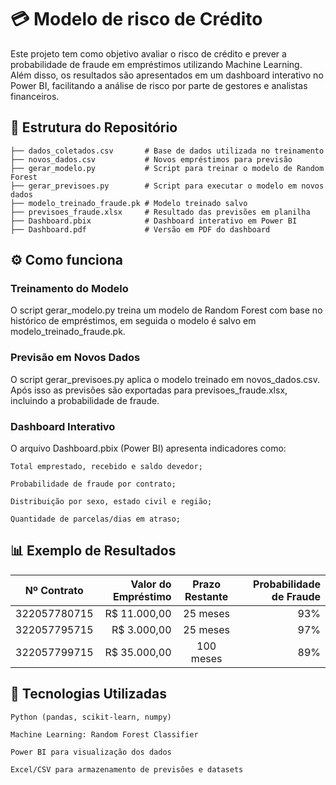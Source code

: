 # 💳 Modelo de risco de Crédito
  Este projeto tem como objetivo avaliar o risco de crédito e prever a probabilidade de fraude em empréstimos utilizando Machine Learning. Além disso, os resultados são apresentados em um dashboard interativo no Power BI, facilitando a análise de risco por parte de gestores e analistas financeiros.

## 📂 Estrutura do Repositório
    ├── dados_coletados.csv       # Base de dados utilizada no treinamento
    ├── novos_dados.csv           # Novos empréstimos para previsão
    ├── gerar_modelo.py           # Script para treinar o modelo de Random Forest
    ├── gerar_previsoes.py        # Script para executar o modelo em novos dados
    ├── modelo_treinado_fraude.pk # Modelo treinado salvo
    ├── previsoes_fraude.xlsx     # Resultado das previsões em planilha
    ├── Dashboard.pbix            # Dashboard interativo em Power BI
    ├── Dashboard.pdf             # Versão em PDF do dashboard

##  ⚙️ Como funciona

### Treinamento do Modelo
  O script gerar_modelo.py treina um modelo de Random Forest com base no histórico de empréstimos, em seguida o modelo é salvo em modelo_treinado_fraude.pk.
### Previsão em Novos Dados

O script gerar_previsoes.py aplica o modelo treinado em novos_dados.csv. Após isso as previsões são exportadas para previsoes_fraude.xlsx, incluindo a probabilidade de fraude.

### Dashboard Interativo

O arquivo Dashboard.pbix (Power BI) apresenta indicadores como:

    Total emprestado, recebido e saldo devedor;
    
    Probabilidade de fraude por contrato;
    
    Distribuição por sexo, estado civil e região;
    
    Quantidade de parcelas/dias em atraso;

## 📊 Exemplo de Resultados

|Nº Contrato|Valor do Empréstimo|Prazo Restante|Probabilidade de Fraude|
|:---:|---:|:---:|---:|
|322057780715|R$ 11.000,00|25 meses|93%|
|322057795715|R$ 3.000,00|25 meses|97%|
|322057799715|R$ 35.000,00|100 meses|89%|

## 🚀 Tecnologias Utilizadas

    Python (pandas, scikit-learn, numpy)

    Machine Learning: Random Forest Classifier

    Power BI para visualização dos dados

    Excel/CSV para armazenamento de previsões e datasets

